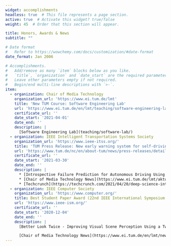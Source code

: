 ```yaml
---
widget: accomplishments
headless: true  # This file represents a page section.
active: true  # Activate this widget? true/false
weight: 45  # Order that this section will appear.

title: Honors, Awards & News
subtitle: ""

# Date format
#   Refer to https://wowchemy.com/docs/customization/#date-format
date_format: Jan 2006

# Accomplishments.
#   Add/remove as many `item` blocks below as you like.
#   `title`, `organization` and `date_start` are the required parameters.
#   Leave other parameters empty if not required.
#   Begin/end multi-line descriptions with `>-`.
item:
  - organization: Chair of Media Technology
    organization_url: 'https://www.ei.tum.de/lmt'
    title: 'New TUM Course: Software Engineering Lab'
    url: 'https://www.ei.tum.de/en/lmt/teaching/software-engineering-laboratory/'
    certificate_url: ''
    date_start: '2021-04-01'
    date_end: ''
    description: |
      [Software Engineering Lab](teaching/software-lab/)
  - organization: IEEE Intelligent Transportation Systems Society
    organization_url: 'https://www.ieee-itss.org/'
    title: 'TUM Press Release: New early warning system for self-driving cars'
    url: 'https://www.tum.de/nc/en/about-tum/news/press-releases/details/36509/'
    certificate_url: ''
    date_start: '2021-03-30'
    date_end: ''
    description: |
      * [Introspective Failure Prediction for Autonomous Driving Using Late Fusion of State and Camera Information](publication/introspection_bb_fusion/)
      * [Chair of Media Technology News](https://www.ei.tum.de/lmt/aktuelles/article/tum-press-release-new-early-warning-system-for-self-driving-cars/)
      * [Techcrunch](https://techcrunch.com/2021/04/20/deep-science-introspective-detail-oriented-and-disaster-chasing-ais/)
  - organization: IEEE Computer Society
    organization_url: 'https://www.computer.org/'
    title: Best Student Paper Award (22nd IEEE International Symposium on Multimedia)
    url: 'https://www.ieee-ism.org/'
    certificate_url: ''
    date_start: '2020-12-04'
    date_end: ''
    description: |
      [Better Look Twice - Improving Visual Scene Perception Using a Two-Stage Approach](publication/blt/)

      [Chair of Media Technology News](https://www.ei.tum.de/en/lmt/news/article/best-student-paper-award-auf-der-ism-2020/)
---
```

